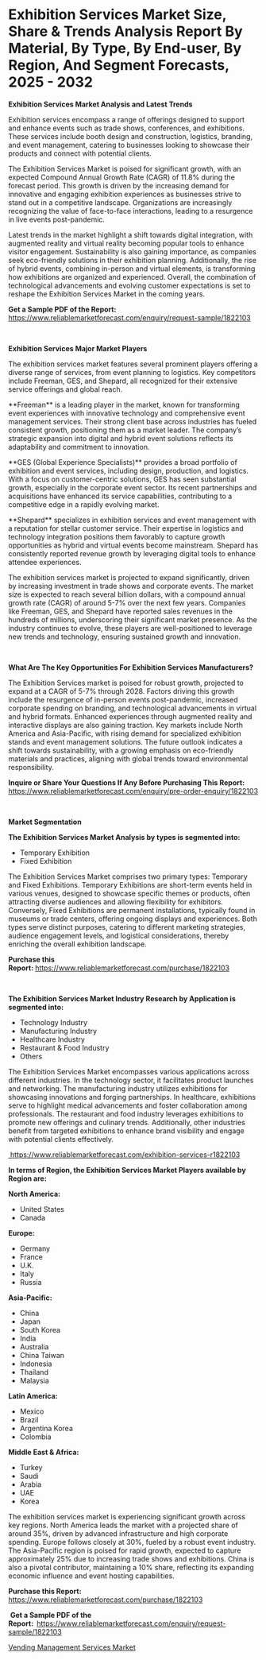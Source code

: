 <p><h1>Exhibition Services Market Size, Share & Trends Analysis Report By Material, By Type, By End-user, By Region, And Segment Forecasts, 2025 - 2032</h1></p><p><strong>Exhibition Services Market Analysis and Latest Trends</strong></p>
<p><p>Exhibition services encompass a range of offerings designed to support and enhance events such as trade shows, conferences, and exhibitions. These services include booth design and construction, logistics, branding, and event management, catering to businesses looking to showcase their products and connect with potential clients.</p><p>The Exhibition Services Market is poised for significant growth, with an expected Compound Annual Growth Rate (CAGR) of 11.8% during the forecast period. This growth is driven by the increasing demand for innovative and engaging exhibition experiences as businesses strive to stand out in a competitive landscape. Organizations are increasingly recognizing the value of face-to-face interactions, leading to a resurgence in live events post-pandemic.</p><p>Latest trends in the market highlight a shift towards digital integration, with augmented reality and virtual reality becoming popular tools to enhance visitor engagement. Sustainability is also gaining importance, as companies seek eco-friendly solutions in their exhibition planning. Additionally, the rise of hybrid events, combining in-person and virtual elements, is transforming how exhibitions are organized and experienced. Overall, the combination of technological advancements and evolving customer expectations is set to reshape the Exhibition Services Market in the coming years.</p></p>
<p><strong>Get a Sample PDF of the Report:&nbsp;</strong> <a href="https://www.reliablemarketforecast.com/enquiry/request-sample/1822103?utm_campaign=2320&utm_medium=2&utm_source=Github&utm_content=ia&utm_term=09032025&utm_id=exhibition-services">https://www.reliablemarketforecast.com/enquiry/request-sample/1822103</a></p>
<p>&nbsp;</p>
<p><strong>Exhibition Services Major Market Players</strong></p>
<p><p>The exhibition services market features several prominent players offering a diverse range of services, from event planning to logistics. Key competitors include Freeman, GES, and Shepard, all recognized for their extensive service offerings and global reach. </p><p>**Freeman** is a leading player in the market, known for transforming event experiences with innovative technology and comprehensive event management services. Their strong client base across industries has fueled consistent growth, positioning them as a market leader. The company’s strategic expansion into digital and hybrid event solutions reflects its adaptability and commitment to innovation.</p><p>**GES (Global Experience Specialists)** provides a broad portfolio of exhibition and event services, including design, production, and logistics. With a focus on customer-centric solutions, GES has seen substantial growth, especially in the corporate event sector. Its recent partnerships and acquisitions have enhanced its service capabilities, contributing to a competitive edge in a rapidly evolving market.</p><p>**Shepard** specializes in exhibition services and event management with a reputation for stellar customer service. Their expertise in logistics and technology integration positions them favorably to capture growth opportunities as hybrid and virtual events become mainstream. Shepard has consistently reported revenue growth by leveraging digital tools to enhance attendee experiences.</p><p>The exhibition services market is projected to expand significantly, driven by increasing investment in trade shows and corporate events. The market size is expected to reach several billion dollars, with a compound annual growth rate (CAGR) of around 5-7% over the next few years. Companies like Freeman, GES, and Shepard have reported sales revenues in the hundreds of millions, underscoring their significant market presence. As the industry continues to evolve, these players are well-positioned to leverage new trends and technology, ensuring sustained growth and innovation.</p></p>
<p>&nbsp;</p>
<p><strong>What Are The Key Opportunities For Exhibition Services Manufacturers?</strong></p>
<p><p>The Exhibition Services market is poised for robust growth, projected to expand at a CAGR of 5-7% through 2028. Factors driving this growth include the resurgence of in-person events post-pandemic, increased corporate spending on branding, and technological advancements in virtual and hybrid formats. Enhanced experiences through augmented reality and interactive displays are also gaining traction. Key markets include North America and Asia-Pacific, with rising demand for specialized exhibition stands and event management solutions. The future outlook indicates a shift towards sustainability, with a growing emphasis on eco-friendly materials and practices, aligning with global trends toward environmental responsibility.</p></p>
<p><strong>Inquire or Share Your Questions If Any Before Purchasing This Report:</strong> <a href="https://www.reliablemarketforecast.com/enquiry/pre-order-enquiry/1822103?utm_campaign=2320&utm_medium=2&utm_source=Github&utm_content=ia&utm_term=09032025&utm_id=exhibition-services">https://www.reliablemarketforecast.com/enquiry/pre-order-enquiry/1822103</a></p>
<p>&nbsp;</p>
<p><strong>Market Segmentation</strong></p>
<p><strong>The Exhibition Services Market Analysis by types is segmented into:</strong></p>
<p><ul><li>Temporary Exhibition</li><li>Fixed Exhibition</li></ul></p>
<p><p>The Exhibition Services Market comprises two primary types: Temporary and Fixed Exhibitions. Temporary Exhibitions are short-term events held in various venues, designed to showcase specific themes or products, often attracting diverse audiences and allowing flexibility for exhibitors. Conversely, Fixed Exhibitions are permanent installations, typically found in museums or trade centers, offering ongoing displays and experiences. Both types serve distinct purposes, catering to different marketing strategies, audience engagement levels, and logistical considerations, thereby enriching the overall exhibition landscape.</p></p>
<p><strong>Purchase this Report:&nbsp;</strong><a href="https://www.reliablemarketforecast.com/purchase/1822103?utm_campaign=2320&utm_medium=2&utm_source=Github&utm_content=ia&utm_term=09032025&utm_id=exhibition-services">https://www.reliablemarketforecast.com/purchase/1822103</a></p>
<p>&nbsp;</p>
<p><strong>The Exhibition Services Market Industry Research by Application is segmented into:</strong></p>
<p><ul><li>Technology Industry</li><li>Manufacturing Industry</li><li>Healthcare Industry</li><li>Restaurant & Food Industry</li><li>Others</li></ul></p>
<p><p>The Exhibition Services Market encompasses various applications across different industries. In the technology sector, it facilitates product launches and networking. The manufacturing industry utilizes exhibitions for showcasing innovations and forging partnerships. In healthcare, exhibitions serve to highlight medical advancements and foster collaboration among professionals. The restaurant and food industry leverages exhibitions to promote new offerings and culinary trends. Additionally, other industries benefit from targeted exhibitions to enhance brand visibility and engage with potential clients effectively.</p></p>
<p><a href="https://www.reliablemarketforecast.com/exhibition-services-r1822103?utm_campaign=2320&utm_medium=2&utm_source=Github&utm_content=ia&utm_term=09032025&utm_id=exhibition-services">&nbsp;https://www.reliablemarketforecast.com/exhibition-services-r1822103</a></p>
<p><strong>In terms of Region, the Exhibition Services Market Players available by Region are:</strong></p>
<p>
    <p> <strong> North America: </strong>
        <ul>
            <li>United States</li>
            <li>Canada</li>
        </ul>
        </p> 
    <p> <strong> Europe: </strong>
        <ul>
            <li>Germany</li>
            <li>France</li>
            <li>U.K.</li>
            <li>Italy</li>
            <li>Russia</li>
        </ul>
        </p> 
    <p> <strong> Asia-Pacific: </strong>
        <ul>
            <li>China</li>
            <li>Japan</li>
            <li>South Korea</li>
            <li>India</li>
            <li>Australia</li>
            <li>China Taiwan</li>
            <li>Indonesia</li>
            <li>Thailand</li>
            <li>Malaysia</li>
        </ul>
        </p> 
    <p> <strong> Latin America: </strong>
        <ul>
            <li>Mexico</li>
            <li>Brazil</li>
            <li>Argentina Korea</li>
            <li>Colombia</li>
        </ul>
        </p> 
    <p> <strong> Middle East & Africa: </strong>
        <ul>
            <li>Turkey</li>
            <li>Saudi</li>
            <li>Arabia</li>
            <li>UAE</li>
            <li>Korea</li>
        </ul>
    </p>
    </p>
<p><p>The exhibition services market is experiencing significant growth across key regions. North America leads the market with a projected share of around 35%, driven by advanced infrastructure and high corporate spending. Europe follows closely at 30%, fueled by a robust event industry. The Asia-Pacific region is poised for rapid growth, expected to capture approximately 25% due to increasing trade shows and exhibitions. China is also a pivotal contributor, maintaining a 10% share, reflecting its expanding economic influence and event hosting capabilities.</p></p>
<p><strong>Purchase this Report: </strong><a href="https://www.reliablemarketforecast.com/purchase/1822103?utm_campaign=2320&utm_medium=2&utm_source=Github&utm_content=ia&utm_term=09032025&utm_id=exhibition-services">https://www.reliablemarketforecast.com/purchase/1822103</a></p>
<p>&nbsp;<strong>Get a Sample PDF of the Report:&nbsp;&nbsp;</strong><a href="https://www.reliablemarketforecast.com/enquiry/request-sample/1822103?utm_campaign=2320&utm_medium=2&utm_source=Github&utm_content=ia&utm_term=09032025&utm_id=exhibition-services">https://www.reliablemarketforecast.com/enquiry/request-sample/1822103</a></p>
<p><strong></strong></p>
<p><p><a href="https://github.com/AngelaWalsh696/Market-Research-Report-List-1/blob/main/vending-management-services-market.md?utm_campaign=2320&utm_medium=2&utm_source=Github&utm_content=ia&utm_term=09032025&utm_id=exhibition-services">Vending Management Services Market</a></p></p>